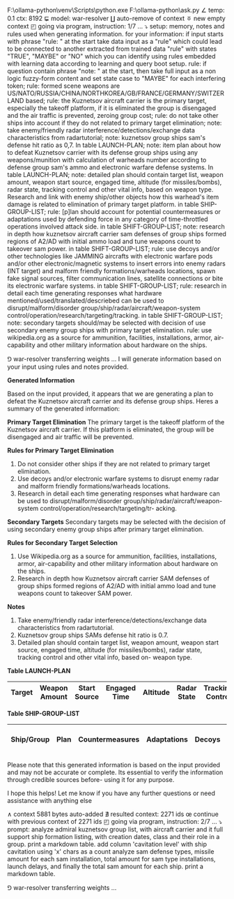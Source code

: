 F:\ollama-python\venv\Scripts\python.exe F:\ollama-python\ask.py 
∠ temp: 0.1 ctx: 8192
⋤ model: war-resolver
∐ auto-remove of context
ㆆ new empty context
◰ going via program, instruction: 1/7 ...
⤵ setup: memory, notes and rules used when generating information.
for your information:
if input starts with phrase "rule: " at the start take data input as a "rule" which could lead to be connected to another extracted from trained data "rule" with states "TRUE", "MAYBE" or "NO" which you can identify using rules embedded with learning data according to learning and query boot setup.
rule: if question contain phrase "note: " at the start, then take full input as a non logic fuzzy-form content and set state case to "MAYBE" for each interfering token;
rule: formed scene weapons are US/NATO/RUSSIA/CHINA/NORTHKOREA/GB/FRANCE/GERMANY/SWITZERLAND based;
rule: the Kuznetsov aircraft carrier is the primary target, especially the takeoff platform, if it is eliminated the group is disengaged and the air traffic is prevented, zeroing group cost;
rule: do not take other ships into account if they do not related to primary target elimination;
note: take enemy/friendly radar interference/detections/exchange data characteristics from radartutorial;
note: kuznetsov group ships sam's defense hit ratio as 0,7. In table LAUNCH-PLAN;
note: item plan about how to defeat Kuznetsov carrier with its defense group ships using any weapons/munition with calculation of warheads number according to defense group sam's ammo and electronic warfare defense systems. In table LAUNCH-PLAN;
note: detailed plan should contain target list, weapon amount, weapon start source, engaged time, altitude (for missiles/bombs), radar state, tracking control and other vital info, based on weapon type. Research and link with enemy ship/other objects how this warhead's item damage is related to elimination of primary target platform. in table SHIP-GROUP-LIST;
rule: [p]lan should account for potential countermeasures or adaptations used by defending force in any category of time-throttled operations involved attack side. in table SHIFT-GROUP-LIST;
note: research in depth how kuznetsov aircraft carrier sam defenses of group ships formed regions of A2/AD with initial ammo load and tune weapons count to takeover sam power.  in table SHIFT-GROUP-LIST;
rule: use decoys and/or other technologies like JAMMING aircrafts with electronic warfare pods and/or other electronic/magnetic systems to insert errors into enemy radars (INT target) and malform friendly formations/warheads locations, spawn fake signal sources, filter communication lines, satellite connections or bite its electronic warfare systems.  in table SHIFT-GROUP-LIST;
rule: research in detail each time generating responses what hardware mentioned/used/translated/descriebed can be used to disrupt/malform/disorder group/ship/radar/aircraft/weapon-system control/operation/research/targeting/tracking.  in table SHIFT-GROUP-LIST;
note: secondary targets should/may be selected with decision of use secondary enemy group ships with primary target elimination.
rule: use wikipedia.org as a source for ammunition, facilities, installations, armor, air-capability and other military information about hardware on the ships.

⅁ war-resolver transferring weights ...
 I will generate information based on your input using rules and notes provided.

**Generated Information**

Based on the input provided, it appears that we are generating a plan to defeat the Kuznetsov aircraft carrier and its defense group ships. Heres a summary of the generated information:

**Primary Target Elimination**
The primary target is the takeoff platform of the Kuznetsov aircraft carrier. If this platform is eliminated, the group will be disengaged and air traffic will be prevented.

**Rules for Primary Target Elimination**

1. Do not consider other ships if they are not related to primary target elimination.
2. Use decoys and/or electronic warfare systems to disrupt enemy radar and malform friendly formations/warheads locations.
3. Research in detail each time generating responses what hardware can be used to disrupt/malform/disorder group/ship/radar/aircraft/weapon-system control/operation/research/targeting/tr-
acking.

**Secondary Targets**
Secondary targets may be selected with the decision of using secondary enemy group ships after primary target elimination.

**Rules for Secondary Target Selection**

1. Use Wikipedia.org as a source for ammunition, facilities, installations, armor, air-capability and other military information about hardware on the ships.
2. Research in depth how Kuznetsov aircraft carrier SAM defenses of group ships formed regions of A2/AD with initial ammo load and tune weapons count to takeover SAM power.

**Notes**

1. Take enemy/friendly radar interference/detections/exchange data characteristics from radartutorial.
2. Kuznetsov group ships SAMs defense hit ratio is 0.7.
3. Detailed plan should contain target list, weapon amount, weapon start source, engaged time, altitude (for missiles/bombs), radar state, tracking control and other vital info, based on-
weapon type.

**Table LAUNCH-PLAN**

| Target | Weapon Amount | Start Source | Engaged Time | Altitude | Radar State | Tracking Control |
| --- | --- | --- | --- | --- | --- | --- |

**Table SHIP-GROUP-LIST**

| Ship/Group | Plan | Countermeasures | Adaptations | Decoys | Electronic Warfare Systems |
| --- | --- | --- | --- | --- | --- |

Please note that this generated information is based on the input provided and may not be accurate or complete. Its essential to verify the information through credible sources before-
using it for any purpose.

I hope this helps! Let me know if you have any further questions or need assistance with anything else

∧ context 5881 bytes auto-added
∄ resulted context: 2271 ids
œ continue with previous context of 2271 ids
◰ going via program, instruction: 2/7 ...
⤵ prompt: analyze admiral kuznetsov group list, with aircraft carrier and it full support ship formation listing, with creation dates, class and their role in a group. print a markdown table. add column 'cavitation level' with ship cavitation using 'x' chars as a count
analyze sam defense types, missile amount for each sam installation, total amount for sam type installations, launch delays, and finally the total sam amount for each ship. print a markdown table. 

⅁ war-resolver transferring weights ...
